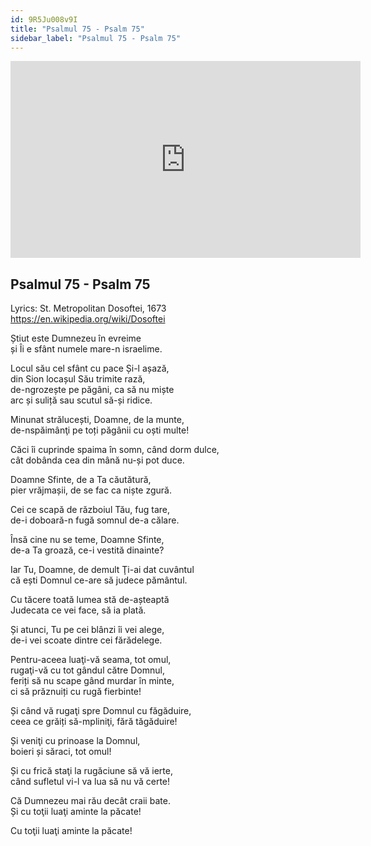 ```yaml
---
id: 9R5Ju008v9I
title: "Psalmul 75 - Psalm 75"
sidebar_label: "Psalmul 75 - Psalm 75"
---
```


<div class="video-float-container">
  <iframe
    width="560"
    height="315"
    src="https://www.youtube.com/embed/9R5Ju008v9I"
    title="YouTube video player"
    frameborder="0"
    allow="accelerometer; autoplay; clipboard-write; encrypted-media; gyroscope; picture-in-picture; web-share"
    referrerpolicy="strict-origin-when-cross-origin"
    allowfullscreen
  ></iframe>
</div>

## Psalmul 75 - Psalm 75

Lyrics: St. Metropolitan Dosoftei, 1673  
https://en.wikipedia.org/wiki/Dosoftei

Știut este Dumnezeu în evreime   
și Îi e sfânt numele mare-n israelime. 

Locul său cel sfânt cu pace Și-l așază,   
din Sion locașul Său trimite rază,   
de-ngrozește pe păgâni, ca să nu miște   
arc și suliță sau scutul să-și ridice. 

Minunat strălucești, Doamne, de la munte,   
de-nspăimânţi pe toți păgânii cu oști multe! 

Căci îi cuprinde spaima în somn, când dorm dulce,   
cât dobânda cea din mână nu-și pot duce. 

Doamne Sfinte, de a Ta căutătură,   
pier vrăjmașii, de se fac ca niște zgură. 

Cei ce scapă de războiul Tău, fug tare,   
de-i doboară-n fugă somnul de-a călare. 

Însă cine nu se teme, Doamne Sfinte,   
de-a Ta groază, ce-i vestită dinainte? 

Iar Tu, Doamne, de demult Ţi-ai dat cuvântul   
că ești Domnul ce-are să judece pământul. 

Cu tăcere toată lumea stă de-așteaptă   
Judecata ce vei face, să ia plată. 

Și atunci, Tu pe cei blânzi îi vei alege,   
de-i vei scoate dintre cei fărădelege. 

Pentru-aceea luaţi-vă seama, tot omul,   
rugaţi-vă cu tot gândul către Domnul,   
feriți să nu scape gând murdar în minte,   
ci să prăznuiți cu rugă fierbinte! 

Și când vă rugaţi spre Domnul cu făgăduire,   
ceea ce grăiți să-mpliniţi, fără tăgăduire! 

Și veniţi cu prinoase la Domnul,   
boieri și săraci, tot omul! 

Și cu frică staţi la rugăciune să vă ierte,   
când sufletul vi-l va lua să nu vă certe! 

Că Dumnezeu mai rău decât craii bate.   
Și cu toţii luaţi aminte la păcate! 

  
Cu toţii luaţi aminte la păcate!
